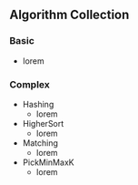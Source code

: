 ## Algorithm Collection

### Basic
* lorem

### Complex
* Hashing 
  * lorem
* HigherSort
  * lorem
* Matching
  * lorem
* PickMinMaxK
  * lorem